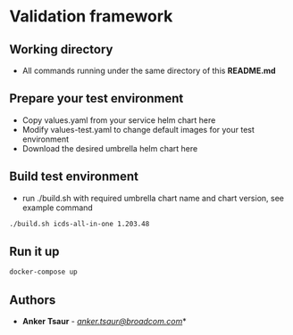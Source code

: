 # Validation framework

## Working directory
* All commands running under the same directory of this **README.md**

## Prepare your test environment
* Copy values.yaml from your service helm chart here
* Modify values-test.yaml to change default images for your test environment
* Download the desired umbrella helm chart here
  
## Build test environment
* run ./build.sh with required umbrella chart name and chart version, see example command
```bash
./build.sh icds-all-in-one 1.203.48
```

## Run it up
```bash
docker-compose up
```
## Authors

* **Anker Tsaur** - *anker.tsaur@broadcom.com**

